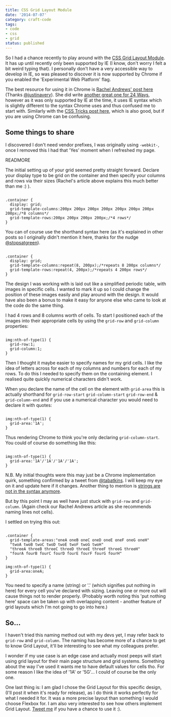 ```yaml
---
title: CSS Grid Layout Module
date: '2014-07-07'
category: craft-code
tags:
- code
- css
- grid
status: published
---
```


<p>So I had a chance recently to play around with the <a href="http://www.w3.org/TR/css-grid-1/">CSS Grid Layout Module</a>. It has up until recently only been supported by IE (I know, don't worry I felt a bit weird typing that). I personally don't have a very accessible way to develop in IE, so was pleased to discover it is now supported by Chrome if you enabled the 'Experimental Web Platform' flag.</p>

<p>The best resource for using it in Chrome is <a href="http://www.rachelandrew.co.uk/archives/2014/06/27/css-grid-layout-getting-to-grips-with-the-chrome-implementation/">Rachel Andrews' post here</a> (Thanks <a href="https://twitter.com/justinavery">@justinavery</a>). She did write <a href="http://24ways.org/2012/css3-grid-layout/">another great one for 24 Ways</a>, however as it was only supported by IE at the time, it uses IE syntax which is slightly different to the syntax Chrome uses and thus confused me to start with. Similarly with the <a href="http://css-tricks.com/almanac/properties/g/grid/">CSS Tricks post here</a>, which is also good, but if you are using Chrome can be confusing.</p>

<h2>Some things to share</h2><p>I discovered I don't need vendor prefixes, I was originally using <code>-webkit-</code>, once I removed this I had that 'Yes' moment when I refreshed my page.</p>

READMORE

<p>The initial setting up of your grid seemed pretty straight forward. Declare your display type to be grid on the container and then specify your columns and rows via their sizes (Rachel's article above explains this much better than me :) ).</p>

<pre class="language-css"><code>
.container {
  display: grid;
  grid-template-columns:200px 200px 200px 200px 200px 200px 200px 200px;/*8 columns*/
  grid-template-rows:200px 200px 200px 200px;/*4 rows*/
}</code></pre>

<p>You can of course use the shorthand syntax here (as it's explained in other posts so I originally didn't mention it here, thanks for the nudge <a href="https://twitter.com/stopsatgreen">@stopsatgreen</a>).

<pre class="language-css"><code>
.container {
  display: grid;
  grid-template-columns:repeat(8, 200px);/*repeats 8 200px columns*/
  grid-template-rows:repeat(4, 200px);/*repeats 4 200px rows*/
}</code></pre>

<p>The design I was working with is laid out like a simplified periodic table, with images in specific cells. I wanted to mark it up so I could change the position of these images easily and play around with the design. It would have also been a bonus to make it easy for anyone else who came to look at the code do the same thing.</p>
<p>I had 4 rows and 8 columns worth of cells. To start I positioned each of the images into their appropriate cells by using the <code>grid-row</code> and <code>grid-column</code> properties:</p>

<pre class="language-css"><code>
img:nth-of-type(1) {
  grid-row:1;
  grid-column:1;
}</code></pre>

<p>Then I thought it maybe easier to specify names for my grid cells. I like the idea of letters across for each of my columns and numbers for each of my rows. To do this I needed to specify them on the containing element. I realised quite quickly numerical characters didn't work.</p>

<p>When you declare the name of the cell on the element with <code>grid-area</code> this is actually shorthand for <code>grid-row-start</code> <code>grid-column-start</code> <code>grid-row-end</code> &amp; <code>grid-column-end</code> and if you use a numerical character you would need to declare it with quotes:</p>

<pre class="language-css"><code>
img:nth-of-type(1) {
  grid-area:'1A';
}</code></pre>

<p>Thus rendering Chrome to think you're only declaring <code>grid-column-start</code>. You could of course do something like this:</p>

<pre class="language-css"><code>
img:nth-of-type(1) {
  grid-area:'1A'/'1A'/'1A'/'1A';
}</code></pre>

<p>N.B. My initial thoughts were this may just be a Chrome implementation quirk, something confirmed by a tweet from <a href="https://twitter.com/tabatkins">@tabatkins</a>. I will keep my eye on it and update here if it changes. Another thing to mention is <a href="https://twitter.com/tabatkins/status/486265776874078209">strings are not in the syntax anymore</a>.

<p>But by this point I may as well have just stuck with <code>grid-row</code> and <code>grid-column</code>. (Again check our Rachel Andrews article as she recommends naming lines not cells).</p>

<p>I settled on trying this out:</p>

<pre class="language-css"><code>
.container {
  grid-template-areas:&quot;oneA oneB oneC oneD oneE oneF oneG oneH&quot;
  &quot;twoA twoB twoC twoD twoE twoF twoG twoH&quot;
  &quot;threeA threeB threeC threeD threeE threeF threeG threeH&quot;
  &quot;fourA fourB fourC fourD fourE fourF fourG fourH&quot;
}

img:nth-of-type(1) {
  grid-area:oneA;
}</code></pre>

<p>You need to specify a name (string) or '.' (which signifies put nothing in here) for every cell you've declared with sizing. Leaving one or more out will cause things not to render properly. (Probably worth noting this 'put nothing here' space can be taken up with overlapping content - another feature of grid layouts which I'm not going to go into here.)</p>
<h2>So…</h2><p>I haven't tried this naming method out with my devs yet, I may refer back to <code>grid-row</code> and <code>grid-column</code>. The naming has become more of a chance to get to know Grid Layout, it'll be interesting to see what my colleagues prefer.</p>
<p>I wonder if my use case is an edge case and actually most peeps will start using grid layout for their main page structure and grid systems. Something about the way I've used it wants me to have default values for cells tho. For some reason I like the idea of '1A' or '5G'… I could of course be the only one.</p>
<p>One last thing is: I am glad I chose the Grid Layout for this specific design, (I'll post it when it's ready for release), as I do think it works perfectly for what I needed it for. It was a more precise layout than something I would choose Flexbox for. I am also very interested to see how others implement Grid Layout. <a href="https://twitter.com/Rumyra">Tweet me</a> if you have a chance to use it :).

